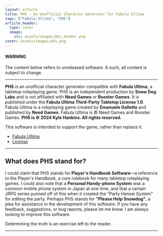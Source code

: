 ```yaml
---
layout: article
title: PHS - An Unofficial Character Generator for Fabula Ultima
tags: ["Fabula Ultima", "PHS"]
article_header:
  type: cover
  image:
    src: assets/images/phs_header.png
cover: assets/images/phs.png
---
```




#### WARNING

The content below refers to unreleased software. A such, all content is subject to change.

---

**PHS** is an unofficial character generator compatible with **Fabula Ultima**, a tabletop roleplaying game. PHS is an independent production by **Snow Dog Labs** and is not affiliated with **Need Games** or **Rooster Games**. It is published under the **Fabula Ultima Third-Party Tabletop License 1.0**. Fabula Ultima is a roleplaying game created by **Emanuele Galletto** and published by **Need Games**. Fabula Ultima is © Need Games and Rooster Games.  **PHS is © 2024 Kyle Hankins. All rights reserved.**

This software is intended to support the game, rather than replace it.

- [Fabula Ultima](https://www.needgames.it/fabula-ultima-en/)
- [License](https://need.games/wp-content/uploads/2024/06/Fabula-Ultima-Third-Party-Tabletop-License-1.0.pdf)

---

## What does PHS stand for?

I could claim that PHS stands for **Player's Handbook Software**—a reference to the Player's Handbook, a core rulebook for many tabletop roleplaying games. I could also note that a **Personal Handy-phone System** was a common mobile phone system in Japan at one time, and that a certain JRPG series punned off of this when it created the "Party Hensei System" for editing the party. Perhaps PHS stands for **"Please Help Snowdog"**, a plea for assistance in the development of this software. If you have any feedback, suggestions, or bug reports, please let me know. I am always looking to improve this software.

Determining the truth is an exercise left to the reader.

---
